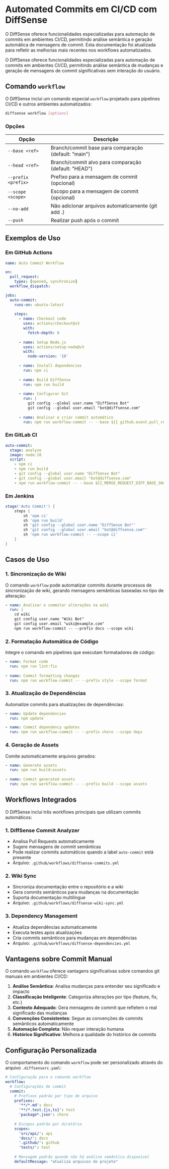 # Automated Commits em CI/CD com DiffSense

O DiffSense oferece funcionalidades especializadas para automação de commits em ambientes CI/CD, permitindo análise semântica e geração automática de mensagens de commit. Esta documentação foi atualizada para refletir as melhorias mais recentes nos workflows automatizados.

O DiffSense oferece funcionalidades especializadas para automação de commits em ambientes CI/CD, permitindo análise semântica de mudanças e geração de mensagens de commit significativas sem interação do usuário.

## Comando `workflow`

O DiffSense inclui um comando especial `workflow` projetado para pipelines CI/CD e outros ambientes automatizados:

```bash
diffsense workflow [options]
```

### Opções

| Opção | Descrição |
|-------|-----------|
| `--base <ref>` | Branch/commit base para comparação (default: "main") |
| `--head <ref>` | Branch/commit alvo para comparação (default: "HEAD") |
| `--prefix <prefix>` | Prefixo para a mensagem de commit (opcional) |
| `--scope <scope>` | Escopo para a mensagem de commit (opcional) |
| `--no-add` | Não adicionar arquivos automaticamente (git add .) |
| `--push` | Realizar push após o commit |

## Exemplos de Uso

### Em GitHub Actions

```yaml
name: Auto Commit Workflow

on:
  pull_request:
    types: [opened, synchronize]
  workflow_dispatch:

jobs:
  auto-commit:
    runs-on: ubuntu-latest
    
    steps:
      - name: Checkout code
        uses: actions/checkout@v3
        with:
          fetch-depth: 0
      
      - name: Setup Node.js
        uses: actions/setup-node@v3
        with:
          node-version: '18'
      
      - name: Install dependencies
        run: npm ci
      
      - name: Build DiffSense
        run: npm run build
      
      - name: Configurar Git
        run: |
          git config --global user.name "DiffSense Bot"
          git config --global user.email "bot@diffsense.com"
      
      - name: Analisar e criar commit automático
        run: npm run workflow-commit -- --base ${{ github.event.pull_request.base.ref || 'main' }} --scope ci --push
```

### Em GitLab CI

```yaml
auto-commit:
  stage: analyze
  image: node:18
  script:
    - npm ci
    - npm run build
    - git config --global user.name "DiffSense Bot"
    - git config --global user.email "bot@diffsense.com"
    - npm run workflow-commit -- --base $CI_MERGE_REQUEST_DIFF_BASE_SHA --scope ci
```

### Em Jenkins

```groovy
stage('Auto Commit') {
    steps {
        sh 'npm ci'
        sh 'npm run build'
        sh 'git config --global user.name "DiffSense Bot"'
        sh 'git config --global user.email "bot@diffsense.com"'
        sh 'npm run workflow-commit -- --scope ci'
    }
}
```

## Casos de Uso

### 1. Sincronização de Wiki

O comando `workflow` pode automatizar commits durante processos de sincronização de wiki, gerando mensagens semânticas baseadas no tipo de alteração:

```yaml
- name: Analisar e commitar alterações na wiki
  run: |
    cd wiki
    git config user.name "Wiki Bot"
    git config user.email "wiki@example.com"
    npm run workflow-commit -- --prefix docs --scope wiki
```

### 2. Formatação Automática de Código

Integre o comando em pipelines que executam formatadores de código:

```yaml
- name: Format code
  run: npm run lint:fix
  
- name: Commit formatting changes
  run: npm run workflow-commit -- --prefix style --scope format
```

### 3. Atualização de Dependências

Automatize commits para atualizações de dependências:

```yaml
- name: Update dependencies
  run: npm update

- name: Commit dependency updates
  run: npm run workflow-commit -- --prefix chore --scope deps
```

### 4. Geração de Assets

Comite automaticamente arquivos gerados:

```yaml
- name: Generate assets
  run: npm run build:assets
  
- name: Commit generated assets
  run: npm run workflow-commit -- --prefix build --scope assets
```

## Workflows Integrados

O DiffSense inclui três workflows principais que utilizam commits automáticos:

### 1. DiffSense Commit Analyzer
- Analisa Pull Requests automaticamente
- Sugere mensagens de commit semânticas
- Pode realizar commits automáticos quando a label `auto-commit` está presente
- Arquivo: `.github/workflows/diffsense-commits.yml`

### 2. Wiki Sync
- Sincroniza documentação entre o repositório e a wiki
- Gera commits semânticos para mudanças na documentação
- Suporta documentação multilíngue
- Arquivo: `.github/workflows/diffsense-wiki-sync.yml`

### 3. Dependency Management
- Atualiza dependências automaticamente
- Executa testes após atualizações
- Cria commits semânticos para mudanças em dependências
- Arquivo: `.github/workflows/diffsense-dependencies.yml`

## Vantagens sobre Commit Manual

O comando `workflow` oferece vantagens significativas sobre comandos git manuais em ambientes CI/CD:

1. **Análise Semântica**: Analisa mudanças para entender seu significado e impacto
2. **Classificação Inteligente**: Categoriza alterações por tipo (feature, fix, etc.)
3. **Contexto Adequado**: Gera mensagens de commit que refletem o real significado das mudanças
4. **Convenções Consistentes**: Segue as convenções de commits semânticos automaticamente
5. **Automação Completa**: Não requer interação humana
6. **Histórico Significativo**: Melhora a qualidade do histórico de commits

## Configuração Personalizada

O comportamento do comando `workflow` pode ser personalizado através do arquivo `.diffsenserc.yaml`:

```yaml
# Configuração para o comando workflow
workflow:
  # Configurações de commit
  commit:
    # Prefixos padrão por tipo de arquivo
    prefixes:
      '**/*.md': docs
      '**/*.test.{js,ts}': test
      'package*.json': chore
    
    # Escopos padrão por diretório
    scopes:
      'src/api/': api
      'docs/': docs
      '.github/': github
      'tests/': test
    
    # Mensagem padrão quando não há análise semântica disponível
    defaultMessage: "atualiza arquivos do projeto"
```
